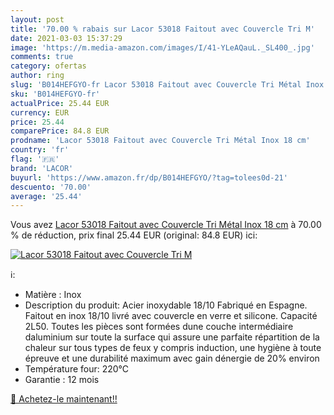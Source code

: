 ```yaml
---
layout: post
title: '70.00 % rabais sur Lacor 53018 Faitout avec Couvercle Tri M'
date: 2021-03-03 15:37:29
image: 'https://m.media-amazon.com/images/I/41-YLeAQauL._SL400_.jpg'
comments: true
category: ofertas
author: ring
slug: 'B014HEFGYO-fr Lacor 53018 Faitout avec Couvercle Tri Métal Inox 18 cm'
sku: 'B014HEFGYO-fr'
actualPrice: 25.44 EUR
currency: EUR
price: 25.44
comparePrice: 84.8 EUR
prodname: 'Lacor 53018 Faitout avec Couvercle Tri Métal Inox 18 cm'
country: 'fr'
flag: '🇫🇷'
brand: 'LACOR'
buyurl: 'https://www.amazon.fr/dp/B014HEFGYO/?tag=tolees0d-21'
descuento: '70.00'
average: '25.44'
---
```


Vous avez [Lacor 53018 Faitout avec Couvercle Tri Métal Inox 18 cm](https://www.amazon.fr/dp/B014HEFGYO/?tag=tolees0d-21)  à  70.00 % de réduction, prix final  25.44 EUR (original: 84.8 EUR) ici:

[![Lacor 53018 Faitout avec Couvercle Tri M](https://m.media-amazon.com/images/I/41-YLeAQauL._SL400_.jpg)](https://www.amazon.fr/dp/B014HEFGYO/?tag=tolees0d-21)

ℹ️:

- Matière : Inox
- Description du produit: Acier inoxydable 18/10
Fabriqué en Espagne.
Faitout en inox 18/10 livré avec couvercle en verre et silicone.
Capacité 2L50.
Toutes les pièces sont formées dune couche intermédiaire daluminium 
sur toute la surface qui assure une parfaite répartition de la chaleur 
sur tous types de feux y compris induction,
une hygiène à toute épreuve et 
une durabilité maximum 
avec gain dénergie de 20% environ
- Température four: 220°C
- Garantie : 12 mois

[🛒 Achetez-le maintenant!!](https://www.amazon.fr/dp/B014HEFGYO/?tag=tolees0d-21)
